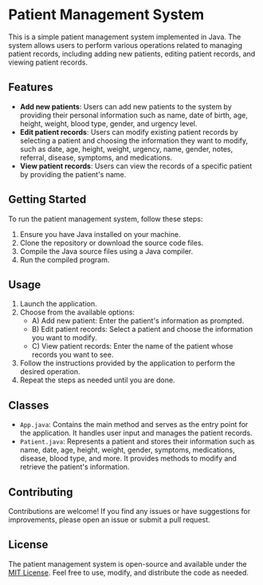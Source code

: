 # Patient Management System

This is a simple patient management system implemented in Java. The system allows users to perform various operations related to managing patient records, including adding new patients, editing patient records, and viewing patient records.

## Features

- **Add new patients**: Users can add new patients to the system by providing their personal information such as name, date of birth, age, height, weight, blood type, gender, and urgency level.
- **Edit patient records**: Users can modify existing patient records by selecting a patient and choosing the information they want to modify, such as date, age, height, weight, urgency, name, gender, notes, referral, disease, symptoms, and medications.
- **View patient records**: Users can view the records of a specific patient by providing the patient's name.

## Getting Started

To run the patient management system, follow these steps:

1. Ensure you have Java installed on your machine.
2. Clone the repository or download the source code files.
3. Compile the Java source files using a Java compiler.
4. Run the compiled program.

## Usage

1. Launch the application.
2. Choose from the available options:
   - A) Add new patient: Enter the patient's information as prompted.
   - B) Edit patient records: Select a patient and choose the information you want to modify.
   - C) View patient records: Enter the name of the patient whose records you want to see.
3. Follow the instructions provided by the application to perform the desired operation.
4. Repeat the steps as needed until you are done.

## Classes

- `App.java`: Contains the main method and serves as the entry point for the application. It handles user input and manages the patient records.
- `Patient.java`: Represents a patient and stores their information such as name, date, age, height, weight, gender, symptoms, medications, disease, blood type, and more. It provides methods to modify and retrieve the patient's information.

## Contributing

Contributions are welcome! If you find any issues or have suggestions for improvements, please open an issue or submit a pull request.

## License

The patient management system is open-source and available under the [MIT License](LICENSE). Feel free to use, modify, and distribute the code as needed.

